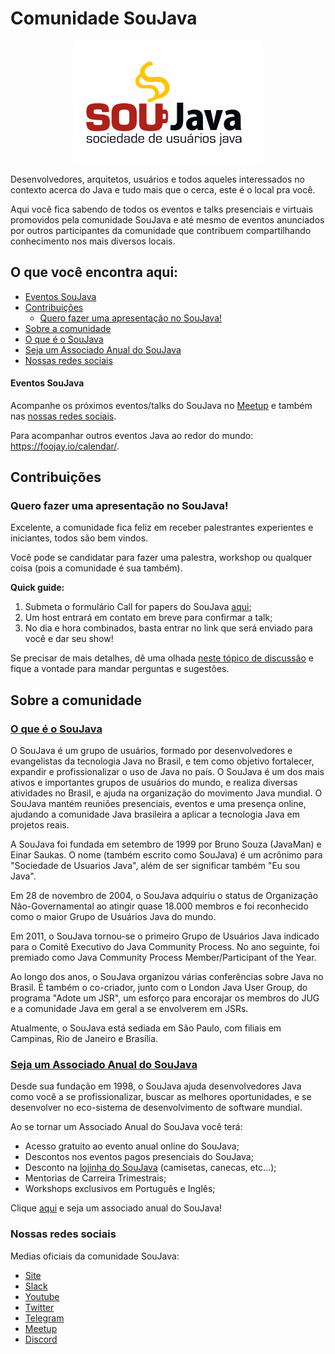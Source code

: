 # Comunidade SouJava

<p align="center">
    <img src="assets/logo/soujava.png" width="300px" alt="SouJava Logo">
</p>
Desenvolvedores, arquitetos, usuários e todos aqueles interessados no contexto acerca do Java e tudo mais que o cerca, este é o local pra você.

Aqui você fica sabendo de todos os eventos e talks presenciais e virtuais promovidos pela comunidade SouJava e até mesmo de eventos anunciados por outros participantes da comunidade que contribuem compartilhando conhecimento nos mais diversos locais.

## O que você encontra aqui:
- [Eventos SouJava](#eventos-SouJava)
- [Contribuições](#contribuições)
    - [Quero fazer uma apresentação no SouJava!](#quero-fazer-uma-apresentação-no-SouJava)
- [Sobre a comunidade](#sobre-a-comunidade)
- [O que é o SouJava](#o-que-é-o-SouJava)
- [Seja um Associado Anual do SouJava](#seja-um-associado-anual-do-SouJava)
- [Nossas redes sociais](#nossas-redes-sociais)


#### Eventos SouJava

Acompanhe os próximos eventos/talks do SouJava no [Meetup](https://www.meetup.com/SouJava/) e também nas [nossas redes sociais](#nossas-redes-sociais).

Para acompanhar outros eventos Java ao redor do mundo: https://foojay.io/calendar/.

## Contribuições

### Quero fazer uma apresentação no SouJava!

Excelente, a comunidade fica feliz em receber palestrantes experientes e iniciantes, todos são bem vindos.

Você pode se candidatar para fazer uma palestra, workshop ou qualquer coisa (pois a comunidade é sua também).

**Quick guide:**
1. Submeta o formulário Call for papers do SouJava [aqui](https://forms.gle/LXshTYug9KzpkcAc6);
2. Um host entrará em contato em breve para confirmar a talk;
3. No dia e hora combinados, basta entrar no link que será enviado para você e dar seu show!

Se precisar de mais detalhes, dê uma olhada [neste tópico de discussão](https://github.com/SouJava/comunidade/discussions/1) e fique a vontade para mandar perguntas e sugestões.

## Sobre a comunidade

### [O que é o SouJava](#whatis)

O SouJava é um grupo de usuários, formado por desenvolvedores e evangelistas da tecnologia Java no Brasil, e tem como objetivo fortalecer, expandir e profissionalizar o uso de Java no país. O SouJava é um dos mais ativos e importantes grupos de usuários do mundo, e realiza diversas atividades no Brasil, e ajuda na organização do movimento Java mundial. O SouJava mantém reuniões presenciais, eventos e uma presença online, ajudando a comunidade Java brasileira a aplicar a tecnologia Java em projetos reais.

A SouJava foi fundada em setembro de 1999 por Bruno Souza (JavaMan) e Einar Saukas. O nome (também escrito como SouJava) é um acrônimo para "Sociedade de Usuarios Java", além de ser significar também "Eu sou Java".

Em 28 de novembro de 2004, o SouJava adquiriu o status de Organização Não-Governamental ao atingir quase 18.000 membros e foi reconhecido como o maior Grupo de Usuários Java do mundo.

Em 2011, o SouJava tornou-se o primeiro Grupo de Usuários Java indicado para o Comitê Executivo do Java Community Process. No ano seguinte, foi premiado como Java Community Process Member/Participant of the Year.

Ao longo dos anos, o SouJava organizou várias conferências sobre Java no Brasil. É também o co-criador, junto com o London Java User Group, do programa "Adote um JSR", um esforço para encorajar os membros do JUG e a comunidade Java em geral a se envolverem em JSRs.

Atualmente, o SouJava está sediada em São Paulo, com filiais em Campinas, Rio de Janeiro e Brasília.

### [Seja um Associado Anual do SouJava](#apoiador)

Desde sua fundação em 1998, o SouJava ajuda desenvolvedores Java como você a se profissionalizar, buscar as melhores oportunidades, e se desenvolver no eco-sistema de desenvolvimento de software mundial.

Ao se tornar um Associado Anual do SouJava você terá:
 - Acesso gratuito ao evento anual online do SouJava;
 - Descontos nos eventos pagos presenciais do SouJava;
 - Desconto na [lojinha do SouJava](https://loja.SouJava.org.br/) (camisetas, canecas, etc...);
 - Mentorias de Carreira Trimestrais;
 - Workshops exclusivos em Português e Inglês;
 
Clique [aqui](https://eu.SouJava.org.br/) e seja um associado anual do SouJava!

### Nossas redes sociais

Medias oficiais da comunidade SouJava:
- [Site](http://SouJava.org.br)
- [Slack](http://javadevbr.herokuapp.com/)
- [Youtube](https://youtube.com/SouJava)
- [Twitter](https://twitter.com/SouJava)
- [Telegram](https://t.me/SouJavabr)
- [Meetup](https://www.meetup.com/pt-BR/SouJava/)
- [Discord](https://discord.gg/eAARnH7yrG)

